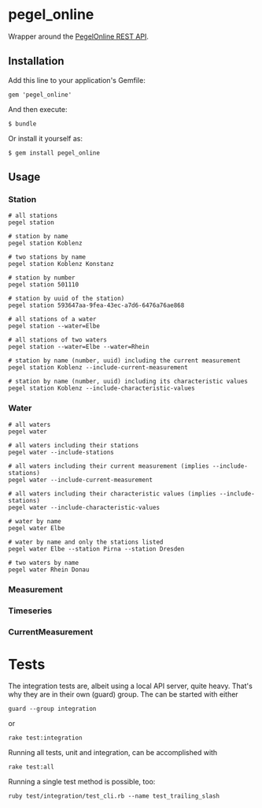 # pegel_online

Wrapper around the [PegelOnline REST API](http://www.pegelonline.wsv.de/webservice/dokuRestapi).

## Installation

Add this line to your application's Gemfile:

    gem 'pegel_online'

And then execute:

    $ bundle

Or install it yourself as:

    $ gem install pegel_online

## Usage

### Station

    # all stations
    pegel station

    # station by name
    pegel station Koblenz

    # two stations by name
    pegel station Koblenz Konstanz

    # station by number
    pegel station 501110

    # station by uuid of the station)
    pegel station 593647aa-9fea-43ec-a7d6-6476a76ae868

    # all stations of a water
    pegel station --water=Elbe

    # all stations of two waters
    pegel station --water=Elbe --water=Rhein

    # station by name (number, uuid) including the current measurement
    pegel station Koblenz --include-current-measurement

    # station by name (number, uuid) including its characteristic values
    pegel station Koblenz --include-characteristic-values

### Water

    # all waters
    pegel water

    # all waters including their stations
    pegel water --include-stations

    # all waters including their current measurement (implies --include-stations)
    pegel water --include-current-measurement

    # all waters including their characteristic values (implies --include-stations)
    pegel water --include-characteristic-values

    # water by name
    pegel water Elbe

    # water by name and only the stations listed
    pegel water Elbe --station Pirna --station Dresden

    # two waters by name
    pegel water Rhein Donau

### Measurement
### Timeseries
### CurrentMeasurement

# Tests

The integration tests are, albeit using a local API server, quite heavy. That's why they are in their own (guard) group. The can be started with either

    guard --group integration

or

    rake test:integration

Running all tests, unit and integration, can be accomplished with

    rake test:all

Running a single test method is possible, too:

    ruby test/integration/test_cli.rb --name test_trailing_slash
